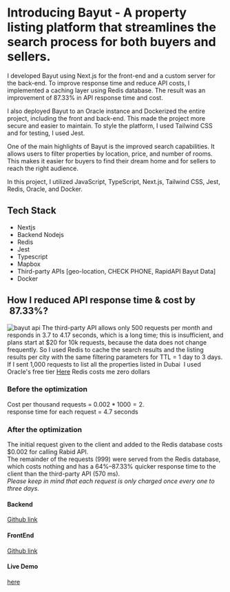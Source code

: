 # Introducing Bayut - A property listing platform that streamlines the search process for both buyers and sellers.

I developed Bayut using Next.js for the front-end and a custom server for the back-end. To improve response time and reduce API costs, I implemented a caching layer using Redis database. The result was an improvement of 87.33% in API response time and cost.

I also deployed Bayut to an Oracle instance and Dockerized the entire project, including the front and back-end. This made the project more secure and easier to maintain. To style the platform, I used Tailwind CSS and for testing, I used Jest.

One of the main highlights of Bayut is the improved search capabilities. It allows users to filter properties by location, price, and number of rooms. This makes it easier for buyers to find their dream home and for sellers to reach the right audience.

In this project, I utilized JavaScript, TypeScript, Next.js, Tailwind CSS, Jest, Redis, Oracle, and Docker.


## Tech Stack
- Nextjs
- Backend Nodejs
- Redis 
- Jest
- Typescript
- Mapbox
- Third-party APIs [geo-location, CHECK PHONE, RapidAPI Bayut Data]
- Docker

## How I reduced API response time & cost by  87.33%?
![bayut api](https://res.cloudinary.com/dlutaqccw/image/upload/v1672693112/Untitled_2022_12_04_1627_cb27ee6dff.png)
The third-party API allows only 500 requests per month and responds in 3.7 to 4.17 seconds, which is a long time; this is insufficient, and plans start at $20 for 10k requests, because the data does not change frequently. So I used Redis to cache the search results and the listing results per city with the same filtering parameters for TTL = 1 day to 3 days.
If I sent 1,000 requests to list all the properties listed in Dubai
 I used Oracle's free tier [Here](https://www.oracle.com/eg/cloud/free/)
Redis costs me zero dollars 
### Before the optimization
Cost per thousand requests = $0.002 * 1000 = 2$.   
response time for each request = 4.7 seconds
### After the optimization
The initial request given to the client and added to the Redis database costs $0.002 for calling Rabid API.              
The remainder of the requests (999) were served from the Redis database, which costs nothing and has a 64%–87.33% quicker response time to the client than the third-party API (570 ms).       
_Please keep in mind that each request is only charged once every one to three days._
#### Backend 

[Github link](https://github.com/yousefhany77/bayut-clone)

#### FrontEnd
[Github link](https://github.com/yousefhany77/bayut-clone)
 
#### Live Demo
[here](https://bayut.youssefhany.dev)
